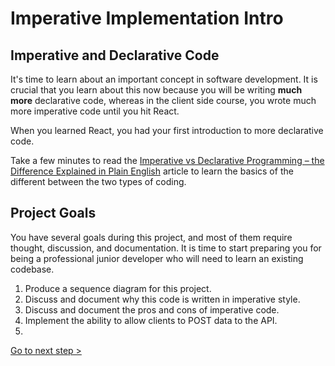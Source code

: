 # Imperative Implementation Intro

## Imperative and Declarative Code

It's time to learn about an important concept in software development. It is crucial that you learn about this now because you will be writing **much more** declarative code, whereas in the client side course, you wrote much more imperative code until you hit React.

When you learned React, you had your first introduction to more declarative code.

Take a few minutes to read the [Imperative vs Declarative Programming – the Difference Explained in Plain English](https://www.freecodecamp.org/news/imperative-vs-declarative-programming-difference/) article to learn the basics of the different between the two types of coding.

## Project Goals

You have several goals during this project, and most of them require thought, discussion, and documentation. It is time to start preparing you for being a professional junior developer who will need to learn an existing codebase.

1. Produce a sequence diagram for this project.
2. Discuss and document why this code is written in imperative style.
3. Discuss and document the pros and cons of imperative code.
4. Implement the ability to allow clients to POST data to the API.
5.

[Go to next step >](./SS_API_IMPERATIVE_INTRO.md)